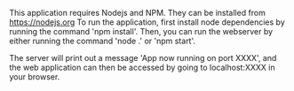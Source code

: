 This application requires Nodejs and NPM. They can be installed from https://nodejs.org
To run the application, first install node dependencies by running the command  'npm install'.
Then, you can run the webserver by either running the command 'node .' or 'npm start'.

The server will print out a message 'App now running on port XXXX', and the web application can then
be accessed by going to localhost:XXXX in your browser.
